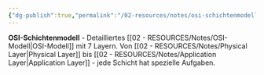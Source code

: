 ```yaml
---
{"dg-publish":true,"permalink":"/02-resources/notes/osi-schichtenmodell/","tags":["netzwerk/standard","protokoll/schichten"],"noteIcon":"","updated":"2025-08-28T20:50:30.000+02:00"}
---
```



**OSI-Schichtenmodell** - Detailliertes [[02 - RESOURCES/Notes/OSI-Modell\|OSI-Modell]] mit 7 Layern.
Von [[02 - RESOURCES/Notes/Physical Layer\|Physical Layer]] bis [[02 - RESOURCES/Notes/Application Layer\|Application Layer]] - jede Schicht hat spezielle Aufgaben.